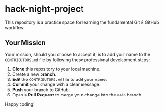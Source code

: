 # hack-night-project

This repository is a practice space for learning the fundamental Git & GitHub workflow.

## Your Mission

Your mission, should you choose to accept it, is to add your name to the `CONTRIBUTORS.md` file by following these professional development steps:

1.  **Clone** this repository to your local machine.
2.  Create a new **branch**.
3.  **Edit** the `CONTRIBUTORS.md` file to add your name.
4.  **Commit** your change with a clear message.
5.  **Push** your branch to GitHub.
6.  Open a **Pull Request** to merge your change into the `main` branch.

Happy coding!
